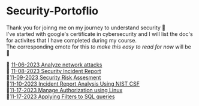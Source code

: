 # Security-Portoflio
Thank you for joinng me on my journey to understand security 🙌<br>
I've started with google's certificate in cybersecurity and I will list the doc's for activites that I have completed during my course. <br>
The corresponding emote for this *to make this easy to read for now* will be 🔵 <br>

🔵 [11-06-2023 Analyze network attacks](https://docs.google.com/document/d/15deiAA9_lNWwwaFCf8-h8CbexCyRlCY2-1yS3mnJjxc/edit?usp=sharing)<br>
🔵 [11-08-2023 Security Incident Report](https://docs.google.com/document/d/1aeQzHq-TIIOOLMbQfezuJFZGlv8c1n8bS5I1gf0lx20/edit?usp=sharing)<br>
🔵[11-09-2023 Security Risk Assesment](https://docs.google.com/document/d/18x9l7LXA68TnoFAmL6Fdawqs-UCG3a5h2rdqrOYxM8Y/edit?usp=sharing)<br>
🔵[11-10-2023 Incident Report Analysis Using NIST CSF](https://docs.google.com/document/d/1cyxVKDa8XyUvyup0rBOT9Q01Hzm05XXf6zG4xjE7Jz4/edit?usp=sharing)<br>
🔵[11-17-2023 Manage Authorization using Linux](https://docs.google.com/document/d/171nEosH4jcEFOhphf-fkOoC65I5wyQFB1kO4UawhbUU/edit?usp=sharing)<br>
🔵[11-17-2023 Applying Filters to SQL queries](https://docs.google.com/document/d/1Gl8TIQVT712IGSqj3Py_n4Qz5Uz_8cYA38Mf0guboLk/edit?usp=sharing)<br>
